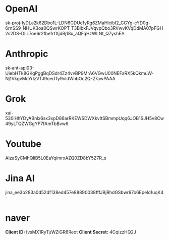 # OpenAI
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


# Anthropic
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

# Grok 
xai-530iHhYDyABnlx6sx3xpD86arRKEWSDWXkvItSBmmpUqq6JOB1SJH5v8Cw49yLTQZWGgYP7fAmTbBvw6

# Youtube
AIzaSyCMhQIiB5L0EaYqimrxAZQ0ZD8bY5Z7R_s

# Jina AI
jina_ee3b283a0d524f138ed457e88890038fffJBjRhdGSbwr97o6Epelo1uqK4-


# naver
**Client ID:** IvsMX1RyTuWZiGR6Reot
**Client Secret:** 4CqizzHQ2J